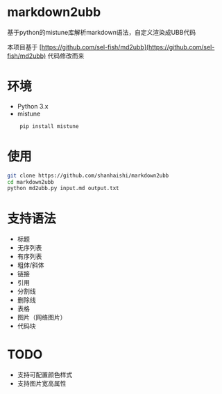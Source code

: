 # markdown2ubb
基于python的mistune库解析markdown语法，自定义渲染成UBB代码

本项目基于 [https://github.com/sel-fish/md2ubb](https://github.com/sel-fish/md2ubb) 代码修改而来

# 环境
- Python 3.x
- mistune

```bash
    pip install mistune
```

# 使用

```bash
git clone https://github.com/shanhaishi/markdown2ubb
cd markdown2ubb
python md2ubb.py input.md output.txt
```

# 支持语法
- 标题
- 无序列表
- 有序列表
- 粗体/斜体
- 链接
- 引用
- 分割线
- 删除线
- 表格
- 图片（网络图片）
- 代码块

# TODO
- 支持可配置颜色样式
- 支持图片宽高属性